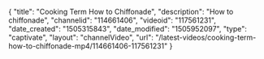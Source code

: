 {
    "title": "Cooking Term How to Chiffonade",
    "description": "How to chiffonade",
    "channelid": "114661406",
    "videoid": "117561231",
    "date_created": "1505315843",
    "date_modified": "1505952097",
    "type": "captivate",
    "layout": "channelVideo",
    "url": "\/latest-videos\/cooking-term-how-to-chiffonade-mp4\/114661406-117561231"
}